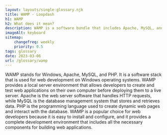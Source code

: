 ```yaml
--- 
layout: layouts/single-glossary.njk
title: WAMP - Loopdash
h1: WAMP
h2: What does it mean?
description: WAMP is a software bundle that includes Apache, MySQL, and PHP, which allows developers to easily set up a local server environment for developing and testing WordPress websites.
imageAlt: keyboard
sitemap:
	changefreq: weekly
	priority: 0.5
tags: glossary
date: 2023-03-06
url: /glossary/wamp
---
```


WAMP stands for Windows, Apache, MySQL, and PHP. It is a software stack that is used for web development on Windows operating systems. WAMP provides a local server environment that allows developers to create and test web applications on their own computer before deploying them to a live server. Apache is the web server software that handles HTTP requests, while MySQL is the database management system that stores and retrieves data. PHP is the programming language used to create dynamic web pages and interact with the database. WAMP is a popular choice for web developers because it is easy to install and configure, and it provides a complete development environment that includes all the necessary components for building web applications.
